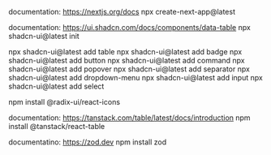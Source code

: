 documentation: https://nextjs.org/docs
npx create-next-app@latest

documentation: https://ui.shadcn.com/docs/components/data-table
npx shadcn-ui@latest init

npx shadcn-ui@latest add table
npx shadcn-ui@latest add badge
npx shadcn-ui@latest add button
npx shadcn-ui@latest add command
npx shadcn-ui@latest add popover
npx shadcn-ui@latest add separator
npx shadcn-ui@latest add dropdown-menu
npx shadcn-ui@latest add input
npx shadcn-ui@latest add select

npm install @radix-ui/react-icons

documentation: https://tanstack.com/table/latest/docs/introduction
npm install @tanstack/react-table

documentatino: https://zod.dev
npm install zod

